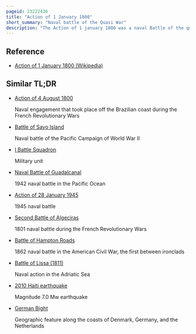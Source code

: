 ```yaml
---
pageid: 23222436
title: "Action of 1 January 1800"
short_summary: "Naval battle of the Quasi War"
description: "The Action of 1 january 1800 was a naval Battle of the quasi-war which took Place off the Coast of present-day Haiti near the Island of Gonve in the Bight of Logne. The Battle Fought between an american Convoy of four Merchant Vessels escorted by the united States naval schooner ussexperiment and a Squadron of armed Barges manned by."
---
```


## Reference

- [Action of 1 January 1800 (Wikipedia)](https://en.wikipedia.org/?curid=23222436)

## Similar TL;DR

- [Action of 4 August 1800](/tldr/en/action-of-4-august-1800)

  Naval engagement that took place off the Brazilian coast during the French Revolutionary Wars

- [Battle of Savo Island](/tldr/en/battle-of-savo-island)

  Naval battle of the Pacific Campaign of World War II

- [I Battle Squadron](/tldr/en/i-battle-squadron)

  Military unit

- [Naval Battle of Guadalcanal](/tldr/en/naval-battle-of-guadalcanal)

  1942 naval battle in the Pacific Ocean

- [Action of 28 January 1945](/tldr/en/action-of-28-january-1945)

  1945 naval battle

- [Second Battle of Algeciras](/tldr/en/second-battle-of-algeciras)

  1801 naval battle during the French Revolutionary Wars

- [Battle of Hampton Roads](/tldr/en/battle-of-hampton-roads)

  1862 naval battle in the American Civil War, the first between ironclads

- [Battle of Lissa (1811)](/tldr/en/battle-of-lissa-1811)

  Naval action in the Adriatic Sea

- [2010 Haiti earthquake](/tldr/en/2010-haiti-earthquake)

  Magnitude 7.0 Mw earthquake

- [German Bight](/tldr/en/german-bight)

  Geographic feature along the coasts of Denmark, Germany, and the Netherlands
